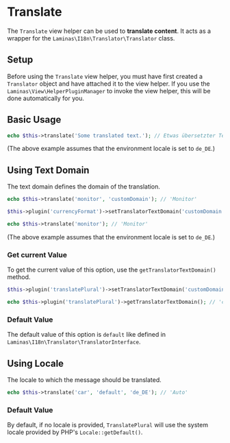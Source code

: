 # Translate

The `Translate` view helper can be used to **translate content**. It acts as a
wrapper for the `Laminas\I18n\Translator\Translator` class.

## Setup

Before using the `Translate` view helper, you must have first created a
`Translator` object and have attached it to the view helper. If you use the
`Laminas\View\HelperPluginManager` to invoke the view helper, this will be done
automatically for you.

## Basic Usage

```php
echo $this->translate('Some translated text.'); // Etwas übersetzter Text
```

(The above example assumes that the environment locale is set to `de_DE`.)

## Using Text Domain

The text domain defines the domain of the translation.

```php fct_label="Invoke Usage"
echo $this->translate('monitor', 'customDomain'); // 'Monitor'
```

```php fct_label="Setter Usage"
$this->plugin('currencyFormat')->setTranslatorTextDomain('customDomain');

echo $this->translate('monitor'); // 'Monitor'
```

(The above example assumes that the environment locale is set to `de_DE`.)

### Get current Value

To get the current value of this option, use the `getTranslatorTextDomain()`
method.

```php
$this->plugin('translatePlural')->setTranslatorTextDomain('customDomain');

echo $this->plugin('translatePlural')->getTranslatorTextDomain(); // 'customDomain'
```

### Default Value

The default value of this option is `default` like defined in
`Laminas\I18n\Translator\TranslatorInterface`.

## Using Locale

The locale to which the message should be translated.

```php
echo $this->translate('car', 'default', 'de_DE'); // 'Auto'
```

### Default Value

By default, if no locale is provided, `TranslatePlural` will use the system
locale provided by PHP's `Locale::getDefault()`.
